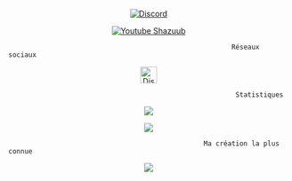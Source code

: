 
 <p align="center">
<a href="https://discords.com/bio/p/shazuub" target="blank"><img align="center" src="https://discord.c99.nl/widget/theme-1/470972839302791198.png" alt="Discord" /></a>
</p>
 <p align="center">
<a href="https://www.youtube.com/channel/UCSG40zTkJMUbW-GSYjux3bg" target="blank"><img align="center" src="https://img.shields.io/youtube/channel/subscribers/UC4U91XhP8Uw1ewnYzZJI6eg?label=s%27abonner&style=for-the-badge" alt="Youtube Shazuub" /></a>
</p>
</p>

                                                            Réseaux sociaux

<p align="center">
<a href="https://discord.gg/" target="blank"><img align="center" src="https://upload.wikimedia.org/wikipedia/fr/thumb/4/4f/Discord_Logo_sans_texte.svg/1818px-Discord_Logo_sans_texte.svg.png" alt="Discord" height="30" width="30"/></a>
</p>

                                                             Statistiques
                                             
<p align="center">
  <img align="center" src="https://github-readme-stats.vercel.app/api/top-langs/?username=dhz542165&theme=onedark"/>
</p>

<p align="center">
  <a href="https://github.com/Shazuub?tab=repositories">
<img  src="https://github-readme-stats.vercel.app/api?username=Shazuub&hide=issues&show_icons=true&theme=onedark" data-canonical-src="https://github-readme-stats.vercel.app/api?username=Shazuub&hide=issues&show_icons=true&theme=onedark">
    </a>
</p>

                                                     Ma création la plus connue
<p align="center">
<a href="https://github.com/Shazuub/ShVehMenu">
  <img align="center" src="https://github-readme-stats.vercel.app/api/pin/?username=Shazuub&repo=ShVehMenu&theme=onedark"/>
</a>
</p>


